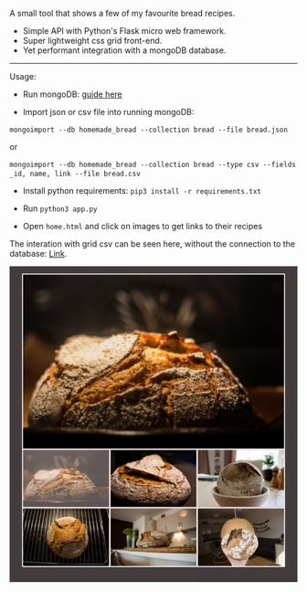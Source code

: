A small tool that shows a few of my favourite bread recipes.

- Simple API with Python's Flask micro web framework.
- Super lightweight css grid front-end.
- Yet performant integration with a mongoDB database. 

-----

Usage: 

- Run mongoDB: [guide here](https://docs.mongodb.com/manual/tutorial/install-mongodb-on-os-x/#run-mongodb-community-edition)

- Import json or csv file into running mongoDB:

```
mongoimport --db homemade_bread --collection bread --file bread.json
```
			
or

```
mongoimport --db homemade_bread --collection bread --type csv --fields _id, name, link --file bread.csv
```

- Install python requirements: `pip3 install -r requirements.txt` 

- Run `python3 app.py` 

- Open `home.html` and click on images to get links to their recipes


The interation with grid csv can be seen here, without the connection to the database: [Link](https://alyonavyshnevska.github.io/assets/projects/homemade_bread/). 


![img](img/grid.png)
